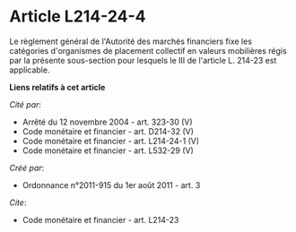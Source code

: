 # Article L214-24-4

Le règlement général de l'Autorité des marchés financiers fixe les catégories d'organismes de placement collectif en valeurs
mobilières régis par la présente sous-section pour lesquels le III de l'article L. 214-23 est applicable.

**Liens relatifs à cet article**

_Cité par_:

  - Arrêté du 12 novembre 2004 - art. 323-30 (V)
  - Code monétaire et financier - art. D214-32 (V)
  - Code monétaire et financier - art. L214-24-1 (V)
  - Code monétaire et financier - art. L532-29 (V)

_Créé par_:

  - Ordonnance n°2011-915 du 1er août 2011 - art. 3

_Cite_:

  - Code monétaire et financier - art. L214-23
